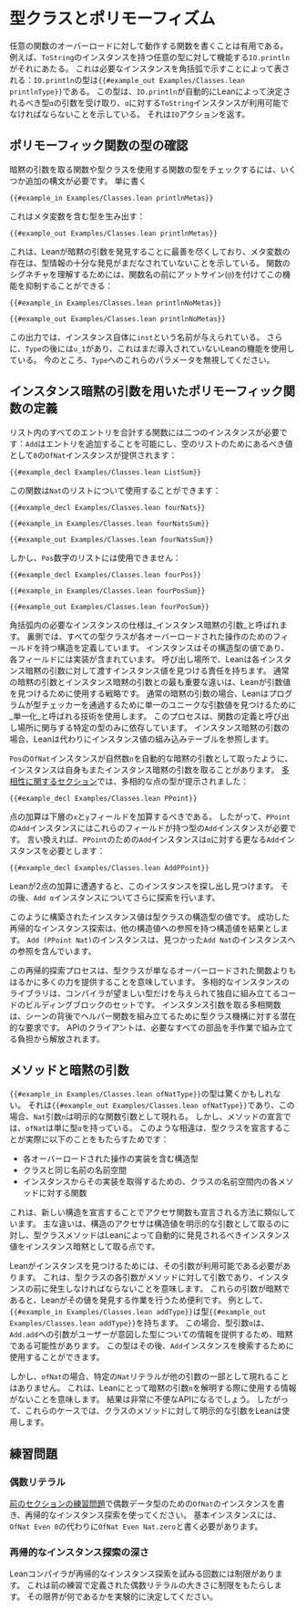 # 型クラスとポリモーフィズム

任意の関数のオーバーロードに対して動作する関数を書くことは有用である。
例えば、`ToString`のインスタンスを持つ任意の型に対して機能する`IO.println`がそれにあたる。
これは必要なインスタンスを角括弧で示すことによって表される：`IO.println`の型は`{{#example_out Examples/Classes.lean printlnType}}`である。
この型は、`IO.println`が自動的にLeanによって決定されるべき型`α`の引数を受け取り、`α`に対する`ToString`インスタンスが利用可能でなければならないことを示している。
それは`IO`アクションを返す。

## ポリモーフィック関数の型の確認

暗黙の引数を取る関数や型クラスを使用する関数の型をチェックするには、いくつか追加の構文が必要です。
単に書く
```lean
{{#example_in Examples/Classes.lean printlnMetas}}
```
これはメタ変数を含む型を生み出す：
```output info
{{#example_out Examples/Classes.lean printlnMetas}}
```
これは、Leanが暗黙の引数を発見することに最善を尽くしており、メタ変数の存在は、型情報の十分な発見がまだなされていないことを示している。
関数のシグネチャを理解するためには、関数名の前にアットサイン(`@`)を付けてこの機能を抑制することができる：
```lean
{{#example_in Examples/Classes.lean printlnNoMetas}}
```
```output info
{{#example_out Examples/Classes.lean printlnNoMetas}}
```
この出力では、インスタンス自体に`inst`という名前が与えられている。
さらに、`Type`の後には`u_1`があり、これはまだ導入されていないLeanの機能を使用している。
今のところ、`Type`へのこれらのパラメータを無視してください。

## インスタンス暗黙の引数を用いたポリモーフィック関数の定義

リスト内のすべてのエントリを合計する関数には二つのインスタンスが必要です：`Add`はエントリを追加することを可能にし、空のリストのためにあるべき値として`0`の`OfNat`インスタンスが提供されます：
```lean
{{#example_decl Examples/Classes.lean ListSum}}
```
この関数は`Nat`のリストについて使用することができます：
```lean
{{#example_decl Examples/Classes.lean fourNats}}

{{#example_in Examples/Classes.lean fourNatsSum}}
```
```output info
{{#example_out Examples/Classes.lean fourNatsSum}}
```
しかし、`Pos`数字のリストには使用できません：
```lean
{{#example_decl Examples/Classes.lean fourPos}}

{{#example_in Examples/Classes.lean fourPosSum}}
```
```output error
{{#example_out Examples/Classes.lean fourPosSum}}
```

角括弧内の必要なインスタンスの仕様は_インスタンス暗黙の引数_と呼ばれます。
裏側では、すべての型クラスが各オーバーロードされた操作のためのフィールドを持つ構造を定義しています。
インスタンスはその構造型の値であり、各フィールドには実装が含まれています。
呼び出し場所で、Leanは各インスタンス暗黙の引数に対して渡すインスタンス値を見つける責任を持ちます。
通常の暗黙の引数とインスタンス暗黙の引数との最も重要な違いは、Leanが引数値を見つけるために使用する戦略です。
通常の暗黙の引数の場合、Leanはプログラムが型チェッカーを通過するために単一のユニークな引数値を見つけるために_単一化_と呼ばれる技術を使用します。
このプロセスは、関数の定義と呼び出し場所に関与する特定の型のみに依存しています。
インスタンス暗黙の引数の場合、Leanは代わりにインスタンス値の組み込みテーブルを参照します。

`Pos`の`OfNat`インスタンスが自然数`n`を自動的な暗黙の引数として取ったように、インスタンスは自身もまたインスタンス暗黙の引数を取ることがあります。
[多相性に関するセクション](../getting-to-know/polymorphism.md)では、多相的な点の型が提示されました：
```lean
{{#example_decl Examples/Classes.lean PPoint}}
```
点の加算は下層の`x`と`y`フィールドを加算するべきである。
したがって、`PPoint`の`Add`インスタンスにはこれらのフィールドが持つ型の`Add`インスタンスが必要です。
言い換えれば、`PPoint`のための`Add`インスタンスは`α`に対する更なる`Add`インスタンスを必要とします：
```lean
{{#example_decl Examples/Classes.lean AddPPoint}}
```
Leanが2点の加算に遭遇すると、このインスタンスを探し出し見つけます。
その後、`Add α`インスタンスについてさらに探索を行います。

このように構築されたインスタンス値は型クラスの構造型の値です。
成功した再帰的なインスタンス探索は、他の構造値への参照を持つ構造値を結果とします。
`Add (PPoint Nat)`のインスタンスは、見つかった`Add Nat`のインスタンスへの参照を含んでいます。

この再帰的探索プロセスは、型クラスが単なるオーバーロードされた関数よりもはるかに多くの力を提供することを意味しています。
多相的なインスタンスのライブラリは、コンパイラが望ましい型だけを与えられて独自に組み立てるコードのビルディングブロックのセットです。
インスタンス引数を取る多相関数は、シーンの背後でヘルパー関数を組み立てるために型クラス機構に対する潜在的な要求です。
APIのクライアントは、必要なすべての部品を手作業で組み立てる負担から解放されます。

## メソッドと暗黙の引数

`{{#example_in Examples/Classes.lean ofNatType}}`の型は驚くかもしれない。
それは`{{#example_out Examples/Classes.lean ofNatType}}`であり、この場合、`Nat`引数`n`は明示的な関数引数として現れる。
しかし、メソッドの宣言では、`ofNat`は単に型`α`を持っている。
このような相違は、型クラスを宣言することが実際に以下のことをもたらすためです：

 * 各オーバーロードされた操作の実装を含む構造型
 * クラスと同じ名前の名前空間
 * インスタンスからその実装を取得するための、クラスの名前空間内の各メソッドに対する関数

これは、新しい構造を宣言することでアクセサ関数も宣言される方法に類似しています。
主な違いは、構造のアクセサは構造値を明示的な引数として取るのに対し、型クラスメソッドはLeanによって自動的に発見されるべきインスタンス値をインスタンス暗黙として取る点です。

Leanがインスタンスを見つけるためには、その引数が利用可能である必要があります。
これは、型クラスの各引数がメソッドに対して引数であり、インスタンスの前に発生しなければならないことを意味します。
これらの引数が暗黙であると、Leanがその値を発見する作業を行うため便利です。
例として、`{{#example_in Examples/Classes.lean addType}}`は型`{{#example_out Examples/Classes.lean addType}}`を持ちます。
この場合、型引数`α`は、`Add.add`への引数がユーザーが意図した型についての情報を提供するため、暗黙である可能性があります。
この型はその後、`Add`インスタンスを検索するために使用することができます。

しかし、`ofNat`の場合、特定の`Nat`リテラルが他の引数の一部として現れることはありません。
これは、Leanにとって暗黙の引数`n`を解明する際に使用する情報がないことを意味します。
結果は非常に不便なAPIになるでしょう。
したがって、これらのケースでは、クラスのメソッドに対して明示的な引数をLeanは使用します。

## 練習問題

### 偶数リテラル

[前のセクションの練習問題](pos.md#even-numbers)で偶数データ型のための`OfNat`のインスタンスを書き、再帰的なインスタンス探索を使ってください。
基本インスタンスには、`OfNat Even 0`の代わりに`OfNat Even Nat.zero`と書く必要があります。

### 再帰的なインスタンス探索の深さ

Leanコンパイラが再帰的なインスタンス探索を試みる回数には制限があります。
これは前の練習で定義された偶数リテラルの大きさに制限をもたらします。
その限界が何であるかを実験的に決定してください。